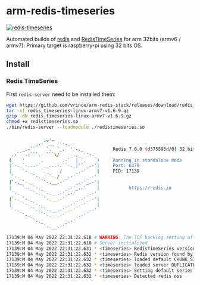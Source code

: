 # arm-redis-timeseries

[![redis-timeseries](https://github.com/vrince/arm-redis-stack/actions/workflows/redis-timeseries.yml/badge.svg)](https://github.com/vrince/arm-redis-stack/actions/workflows/redis-timeseries.yml)

Automated builds of [redis](https://github.com/redis/redis) and [RedisTimeSeries](https://github.com/RedisTimeSeries/RedisTimeSeries) for arm 32bits (armv6 / armv7). Primary target is raspberry-pi using 32 bits OS.

## Install

### Redis TimeSeries

First `redis-server` need to be installed them:

```bash
wget https://github.com/vrince/arm-redis-stack/releases/download/redis_timeseries%2Fv1.6.9/redis_timeseries-linux-armv7-v1.6.9.gz
tar -xf redis_timeseries-linux-armv7-v1.6.9.gz
gzip -dN redis_timeseries-linux-armv7-v1.6.9.gz
chmod +x redistimeseries.so 
./bin/redis-server --loadmodule ./redistimeseries.so
```

```bash
               _._                                                  
           _.-``__ ''-._                                             
      _.-``    `.  `_.  ''-._           Redis 7.0.0 (d375595d/0) 32 bit
  .-`` .-```.  ```\/    _.,_ ''-._                                  
 (    '      ,       .-`  | `,    )     Running in standalone mode
 |`-._`-...-` __...-.``-._|'` _.-'|     Port: 6379
 |    `-._   `._    /     _.-'    |     PID: 17139
  `-._    `-._  `-./  _.-'    _.-'                                   
 |`-._`-._    `-.__.-'    _.-'_.-'|                                  
 |    `-._`-._        _.-'_.-'    |           https://redis.io       
  `-._    `-._`-.__.-'_.-'    _.-'                                   
 |`-._`-._    `-.__.-'    _.-'_.-'|                                  
 |    `-._`-._        _.-'_.-'    |                                  
  `-._    `-._`-.__.-'_.-'    _.-'                                   
      `-._    `-.__.-'    _.-'                                       
          `-._        _.-'                                           
              `-.__.-'                                               

17139:M 04 May 2022 22:31:22.618 # WARNING: The TCP backlog setting of 511 cannot be enforced because /proc/sys/net/core/somaxconn is set to the lower value of 128.
17139:M 04 May 2022 22:31:22.618 # Server initialized
17139:M 04 May 2022 22:31:22.631 * <timeseries> RedisTimeSeries version 10609, git_sha=f36e5a703dc9a2487880087a34f6cb0e56d9a459
17139:M 04 May 2022 22:31:22.632 * <timeseries> Redis version found by RedisTimeSeries : 7.0.0 - oss
17139:M 04 May 2022 22:31:22.632 * <timeseries> loaded default CHUNK_SIZE_BYTES policy: 4096
17139:M 04 May 2022 22:31:22.632 * <timeseries> loaded server DUPLICATE_POLICY: block
17139:M 04 May 2022 22:31:22.632 * <timeseries> Setting default series ENCODING to: compressed
17139:M 04 May 2022 22:31:22.632 * <timeseries> Detected redis oss
```

